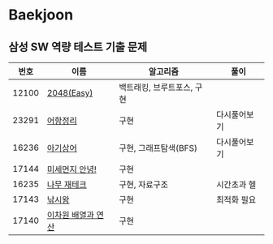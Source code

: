 # Baekjoon
## 삼성 SW 역량 테스트 기출 문제
|번호|이름|알고리즘|풀이|
|------|---|---|---|
|12100|[2048(Easy)](https://www.acmicpc.net/problem/12100)|백트래킹, 브루트포스, 구현| |
|23291|[어항정리](https://www.acmicpc.net/problem/23291)|구현|다시풀어보기|
|16236|[아기상어](https://www.acmicpc.net/problem/16236)|구현, 그래프탐색(BFS)|다시풀어보기|
|17144|[미세먼지 안녕!](https://www.acmicpc.net/problem/17144)|구현||
|16235|[나무 재테크](https://www.acmicpc.net/problem/16235)|구현, 자료구조|시간초과 헬|
|17143|[낚시왕](https://www.acmicpc.net/problem/17143)|구현|최적화 필요|
|17140|[이차원 배열과 연산](https://www.acmicpc.net/problem/17140)|구현||
